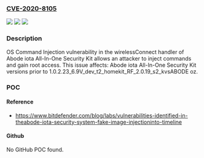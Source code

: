 ### [CVE-2020-8105](https://cve.mitre.org/cgi-bin/cvename.cgi?name=CVE-2020-8105)
![](https://img.shields.io/static/v1?label=Product&message=iota%20All-In-One%20Security%20Kit&color=blue)
![](https://img.shields.io/static/v1?label=Version&message=%3C%201.0.2.23_6.9V_dev_t2_homekit_RF_2.0.19_s2_kvsABODE%20oz%20&color=brighgreen)
![](https://img.shields.io/static/v1?label=Vulnerability&message=CWE-78%20OS%20Command%20Injection&color=brighgreen)

### Description

OS Command Injection vulnerability in the wirelessConnect handler of Abode iota All-In-One Security Kit allows an attacker to inject commands and gain root access. This issue affects: Abode iota All-In-One Security Kit versions prior to 1.0.2.23_6.9V_dev_t2_homekit_RF_2.0.19_s2_kvsABODE oz.

### POC

#### Reference
- https://www.bitdefender.com/blog/labs/vulnerabilities-identified-in-theabode-iota-security-system-fake-image-injectioninto-timeline

#### Github
No GitHub POC found.

